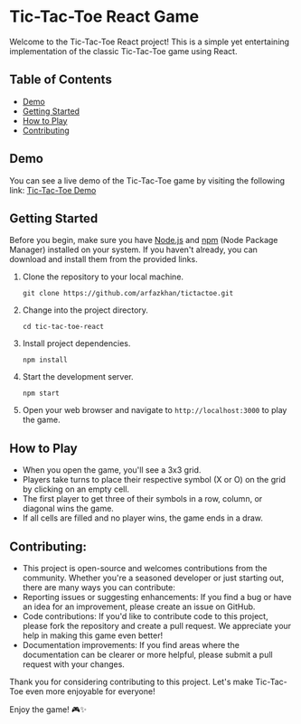 # Tic-Tac-Toe React Game

Welcome to the Tic-Tac-Toe React project! This is a simple yet entertaining implementation of the classic Tic-Tac-Toe game using React.

## Table of Contents
- [Demo](#Demo) 
- [Getting Started](#getting-started)
- [How to Play](#how-to-play)
- [Contributing](#contributing)

## Demo
You can see a live demo of the Tic-Tac-Toe game by visiting the following link: [Tic-Tac-Toe Demo](https://tictactoe-pink-rho.vercel.app/)

## Getting Started
Before you begin, make sure you have [Node.js](https://nodejs.org/) and [npm](https://www.npmjs.com/) (Node Package Manager) installed on your system. If you haven't already, you can download and install them from the provided links.

1. Clone the repository to your local machine.
   ```shell
   git clone https://github.com/arfazkhan/tictactoe.git
2. Change into the project directory.
    ```shell
    cd tic-tac-toe-react
3. Install project dependencies.
    ```shell
    npm install
4. Start the development server.
    ```shell
    npm start
5. Open your web browser and navigate to `http://localhost:3000` to play the game.

## How to Play
- When you open the game, you'll see a 3x3 grid.
- Players take turns to place their respective symbol (X or O) on the grid by clicking on an empty cell.
- The first player to get three of their symbols in a row, column, or diagonal wins the game.
- If all cells are filled and no player wins, the game ends in a draw.

## Contributing:
- This project is open-source and welcomes contributions from the community. Whether you're a seasoned developer or just starting out, there are many ways you can contribute:
- Reporting issues or suggesting enhancements: If you find a bug or have an idea for an improvement, please create an issue on GitHub.
- Code contributions: If you'd like to contribute code to this project, please fork the repository and create a pull request. We appreciate your help in making this game even better!
- Documentation improvements: If you find areas where the documentation can be clearer or more helpful, please submit a pull request with your changes.

Thank you for considering contributing to this project. Let's make Tic-Tac-Toe even more enjoyable for everyone!

Enjoy the game! 🎮✨
